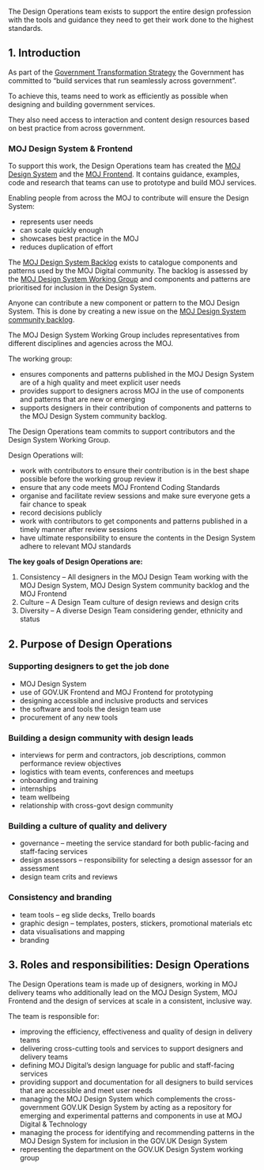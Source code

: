 The Design Operations team exists to support the entire design profession with the tools and guidance they need to get their work done to the highest standards.

## 1. Introduction
As part of the [Government Transformation Strategy](https://www.gov.uk/government/publications/government-transformation-strategy-2017-to-2020/government-transformation-strategy#vision-and-objectives) the Government has committed to “build services that run seamlessly across government”.

To achieve this, teams need to work as efficiently as possible when designing and building government services.

They also need access to interaction and content design resources based on best practice from across government.

### MOJ Design System & Frontend
To support this work, the Design Operations team has created the [MOJ Design System](https://github.com/ministryofjustice/moj-design-system) and the [MOJ Frontend](https://github.com/ministryofjustice/moj-frontend). It contains guidance, examples, code and research that teams can use to prototype and build MOJ services.

Enabling people from across the MOJ to contribute will ensure the Design System:

- represents user needs
- can scale quickly enough
- showcases best practice in the MOJ
- reduces duplication of effort

The [MOJ Design System Backlog](https://github.com/ministryofjustice/moj-design-system-backlog) exists to catalogue components and patterns used by the MOJ Digital community. The backlog is assessed by the [MOJ Design System Working Group](/community/design-system-working-group/) and components and patterns are prioritised for inclusion in the Design System.

Anyone can contribute a new component or pattern to the MOJ Design System. This is done by creating a new issue on the [MOJ Design System community backlog](https://github.com/ministryofjustice/moj-design-system-backlog).

The MOJ Design System Working Group includes representatives from different disciplines and agencies across the MOJ.

The working group:

- ensures components and patterns published in the MOJ Design System are of a high quality and meet explicit user needs
- provides support to designers across MOJ in the use of components and patterns that are new or emerging
- supports designers in their contribution of components and patterns to the MOJ Design System community backlog.

The Design Operations team commits to support contributors and the Design System Working Group.

Design Operations will:

- work with contributors to ensure their contribution is in the best shape possible before the working group review it
- ensure that any code meets MOJ Frontend Coding Standards
- organise and facilitate review sessions and make sure everyone gets a fair chance to speak
- record decisions publicly
- work with contributors to get components and patterns published in a timely manner after review sessions
- have ultimate responsibility to ensure the contents in the Design System adhere to relevant MOJ standards

**The key goals of Design Operations are:**
1. Consistency – All designers in the MOJ Design Team working with the MOJ Design System, MOJ Design System community backlog and the MOJ Frontend
2. Culture – A Design Team culture of design reviews and design crits
3. Diversity – A diverse Design Team considering gender, ethnicity and status

## 2. Purpose of Design Operations

### Supporting designers to get the job done
- MOJ Design System
- use of GOV.UK Frontend and MOJ Frontend for prototyping
- designing accessible and inclusive products and services
- the software and tools the design team use
- procurement of any new tools

### Building a design community with design leads
- interviews for perm and contractors, job descriptions, common performance review objectives
- logistics with team events, conferences and meetups
- onboarding and training
- internships
- team wellbeing
- relationship with cross-govt design community

### Building a culture of quality and delivery
- governance – meeting the service standard for both public-facing and staff-facing services
- design assessors – responsibility for selecting a design assessor for an assessment
- design team crits and reviews

### Consistency and branding
- team tools – eg slide decks, Trello boards
- graphic design – templates, posters, stickers, promotional materials etc
- data visualisations and mapping
- branding

## 3. Roles and responsibilities: Design Operations
The Design Operations team is made up of designers, working in MOJ delivery teams who additionally lead on the MOJ Design System, MOJ Frontend and the design of services at scale in a consistent, inclusive way.

The team is responsible for:

- improving the efficiency, effectiveness and quality of design in delivery teams
- delivering cross-cutting tools and services to support designers and delivery teams
- defining MOJ Digital’s design language for public and staff-facing services
- providing support and documentation for all designers to build services that are accessible and meet user needs
- managing the MOJ Design System which complements the cross-government GOV.UK Design System by acting as a repository for emerging and experimental patterns and components in use at MOJ Digital & Technology
- managing the process for identifying and recommending patterns in the MOJ Design System for inclusion in the GOV.UK Design System
- representing the department on the GOV.UK Design System working group
